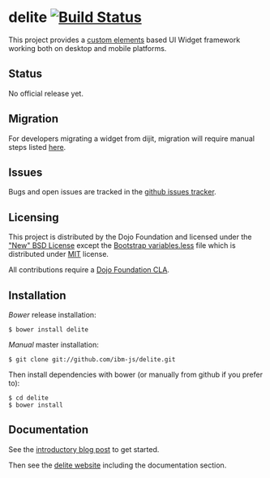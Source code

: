 # delite [![Build Status](https://travis-ci.org/ibm-js/delite.png?branch=master)](https://travis-ci.org/ibm-js/delite)

This project provides a [custom elements](http://www.html5rocks.com/en/tutorials/webcomponents/customelements/) based UI Widget framework working both on desktop and mobile platforms.

## Status

No official release yet.

## Migration

For developers migrating a widget from dijit, migration will require manual steps listed [here](docs/migration.md).

## Issues

Bugs and open issues are tracked in the
[github issues tracker](https://github.com/ibm-js/delite/issues).

## Licensing

This project is distributed by the Dojo Foundation and licensed under the ["New" BSD License](./LICENSE) except the 
[Bootstrap variables.less](css/variables.less) file which is distributed under 
[MIT](css/LICENSE) license.

All contributions require a [Dojo Foundation CLA](http://dojofoundation.org/about/claForm).

## Installation

_Bower_ release installation:

    $ bower install delite

_Manual_ master installation:

    $ git clone git://github.com/ibm-js/delite.git

Then install dependencies with bower (or manually from github if you prefer to):

	$ cd delite
	$ bower install

## Documentation

See the [introductory blog post](http://ibm-js.github.io/2014/07/18/delite-and-deliteful.html) to get started.

Then see the [delite website](http://ibm-js.github.io/delite/) including the documentation section.
